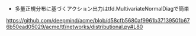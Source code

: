 
- 多量正規分布に基づくアクション出力はtfd.MultivariateNormalDiagで簡単

https://github.com/deepmind/acme/blob/d58cfb5680af9961b37139501b676b50ead05029/acme/tf/networks/distributional.py#L80
